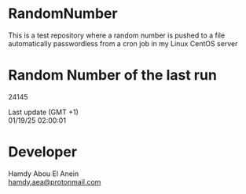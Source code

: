 # RandomNumber    
This is a test repository where a random number is pushed to a file automatically passwordless from a cron job in my Linux CentOS server    
# Random Number of the last run   
24145
      
Last update (GMT +1)    
01/19/25 02:00:01
# Developer    
Hamdy Abou El Anein   
hamdy.aea@protonmail.com
